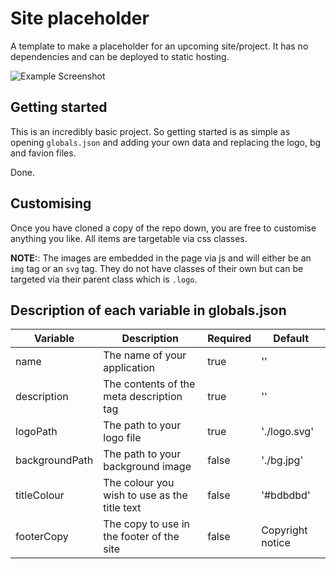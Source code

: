 # Site placeholder

A template to make a placeholder for an upcoming site/project. It has no dependencies and can be deployed to static hosting.

![Example Screenshot](https://raw.githubusercontent.com/spacenectar/site-placeholder/f2eabc2fb56097ae9908f1aa4e253c29e536f953/screenshot.png)

## Getting started

This is an incredibly basic project. So getting started is as simple as opening `globals.json` and adding your own data and replacing the logo, bg and favion files.

Done.

## Customising

Once you have cloned a copy of the repo down, you are free to customise anything you like. All items are targetable via css classes.

**NOTE:**: The images are embedded in the page via js and will either be an `img` tag or an `svg` tag. They do not have classes of their own but can be targeted via their parent class which is `.logo`.

## Description of each variable in globals.json

| Variable | Description | Required | Default
| --- | --- | --- | --- |
| name | The name of your application | true | '' |
| description | The contents of the meta description tag | true | '' |
| logoPath | The path to your logo file | true | './logo.svg' |
| backgroundPath | The path to your background image | false | './bg.jpg' |
| titleColour | The colour you wish to use as the title text | false | '#bdbdbd' |
| footerCopy | The copy to use in the footer of the site | false | Copyright notice |
